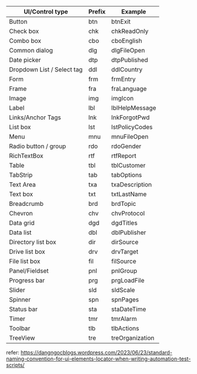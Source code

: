 | UI/Control type            | Prefix | Example         |
| -------------------------- | ------ | --------------- |
| Button                     | btn    | btnExit         |
| Check box                  | chk    | chkReadOnly     |
| Combo box                  | cbo    | cboEnglish      |
| Common dialog              | dlg    | dlgFileOpen     |
| Date picker                | dtp    | dtpPublished    |
| Dropdown List / Select tag | ddl    | ddlCountry      |
| Form                       | frm    | frmEntry        |
| Frame                      | fra    | fraLanguage     |
| Image                      | img    | imgIcon         |
| Label                      | lbl    | lblHelpMessage  |
| Links/Anchor Tags          | lnk    | lnkForgotPwd    |
| List box                   | lst    | lstPolicyCodes  |
| Menu                       | mnu    | mnuFileOpen     |
| Radio button / group       | rdo    | rdoGender       |
| RichTextBox                | rtf    | rtfReport       |
| Table                      | tbl    | tblCustomer     |
| TabStrip                   | tab    | tabOptions      |
| Text Area                  | txa    | txaDescription  |
| Text box                   | txt    | txtLastName     |
| Breadcrumb                 | brd    | brdTopic        |
| Chevron                    | chv    | chvProtocol     |
| Data grid                  | dgd    | dgdTitles       |
| Data list                  | dbl    | dblPublisher    |
| Directory list box         | dir    | dirSource       |
| Drive list box             | drv    | drvTarget       |
| File list box              | fil    | filSource       |
| Panel/Fieldset             | pnl    | pnlGroup        |
| Progress bar               | prg    | prgLoadFile     |
| Slider                     | sld    | sldScale        |
| Spinner                    | spn    | spnPages        |
| Status bar                 | sta    | staDateTime     |
| Timer                      | tmr    | tmrAlarm        |
| Toolbar                    | tlb    | tlbActions      |
| TreeView                   | tre    | treOrganization |

refer: https://dangngocblogs.wordpress.com/2023/06/23/standard-naming-convention-for-ui-elements-locator-when-writing-automation-test-scripts/
